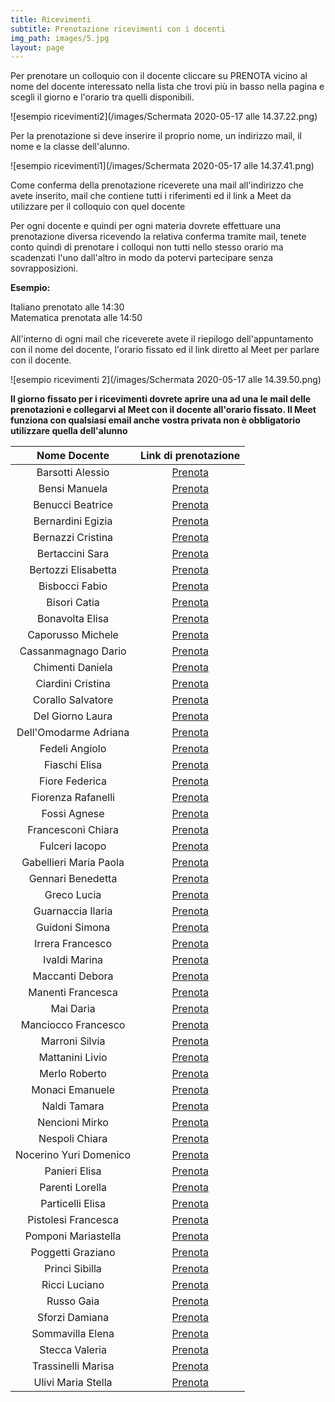 ```yaml
---
title: Ricevimenti
subtitle: Prenotazione ricevimenti con i docenti
img_path: images/5.jpg
layout: page
---
```


Per prenotare un colloquio con il docente cliccare su PRENOTA vicino al nome del docente interessato nella lista che trovi più in basso nella pagina e scegli il giorno e l'orario tra quelli disponibili.<br>

![esempio ricevimenti2](/images/Schermata 2020-05-17 alle 14.37.22.png)

Per la prenotazione si deve inserire il proprio nome, un indirizzo mail, il nome e la classe dell'alunno. <br>

![esempio ricevimenti1](/images/Schermata 2020-05-17 alle 14.37.41.png)

Come conferma della prenotazione riceverete una mail all'indirizzo che avete inserito, mail che contiene tutti i riferimenti ed il link a Meet da utilizzare per il colloquio con quel docente<br>

Per ogni docente e quindi per ogni materia dovrete effettuare una prenotazione diversa ricevendo la relativa conferma tramite mail, tenete conto quindi di prenotare i colloqui non tutti nello stesso orario ma scadenzati l'uno dall'altro in modo da potervi partecipare senza sovrapposizioni.<br>

**Esempio:**<br>

Italiano prenotato alle 14:30<br>
Matematica prenotata alle 14:50<br>
<br>
All'interno di ogni mail che riceverete avete il riepilogo dell'appuntamento con il nome del docente, l'orario fissato ed il link diretto al Meet per parlare con il docente.<br>

![esempio ricevimenti 2](/images/Schermata 2020-05-17 alle 14.39.50.png)

**Il giorno fissato per i ricevimenti dovrete aprire una ad una le mail delle prenotazioni e collegarvi al Meet con il docente all'orario fissato. Il Meet funziona con qualsiasi email anche vostra privata non è obbligatorio utilizzare quella dell'alunno**
<br>

|      Nome Docente      	|                  Link di prenotazione                 	|
|:----------------------:	|:-----------------------------------------------------:	|
| Barsotti Alessio      	|   [Prenota](https://calendly.com/barsotti-alessio)    	|
| Bensi Manuela           	|   [Prenota](https://calendly.com/bensi-manuela)         	|
| Benucci Beatrice      	|   [Prenota](https://calendly.com/benucci-beatrice)     	|
| Bernardini Egizia      	|   [Prenota](https://calendly.com/bernardini-egizia)   	|
| Bernazzi Cristina     	|   [Prenota](https://calendly.com/bernazzi-cristina)   	|
| Bertaccini Sara        	|   [Prenota](https://calendly.com/bertaccini-sara)      	|
| Bertozzi Elisabetta      	|   [Prenota](https://calendly.com/bertozzi-elisabetta)   	|
| Bisbocci Fabio          	|   [Prenota](https://calendly.com/bisbocci-fabio)      	|
| Bisori Catia          	|   [Prenota](https://calendly.com/bisori-catia)           	|
| Bonavolta Elisa         	|   [Prenota](https://calendly.com/bonavolta-elisa)      	|
| Caporusso Michele        	|   [Prenota](https://calendly.com/caporusso-michele)      	|
| Cassanmagnago Dario    	|  [Prenota](https://calendly.com/cassanmagnago-dario)  	|
| Chimenti Daniela       	|    [Prenota](https://calendly.com/chimenti-daniela)   	|
| Ciardini Cristina      	|   [Prenota](https://calendly.com/ciardini-cristina)   	|
| Corallo Salvatore      	|   [Prenota](https://calendly.com/corallo-salvatore)   	|
| Del Giorno Laura        	|    [Prenota](https://calendly.com/delgiorno-laura)    	|
| Dell'Omodarme Adriana  	|  [Prenota](https://calendly.com/dellomodarme-adriana) 	|
| Fedeli Angiolo         	|     [Prenota](https://calendly.com/fedeli-angiolo)    	|
| Fiaschi Elisa          	|     [Prenota](https://calendly.com/fiaschi-elisa)     	|
| Fiore Federica          	|     [Prenota](https://calendly.com/fiore-federica)     	|
| Fiorenza Rafanelli     	|   [Prenota](https://calendly.com/rafanelli-fiorenza)  	|
| Fossi Agnese           	|      [Prenota](https://calendly.com/fossi-agnese)     	|
| Francesconi Chiara       	|      [Prenota](https://calendly.com/francesconi-chiara)  	|
| Fulceri Iacopo         	|     [Prenota](https://calendly.com/fulceri-iacopo)    	|
| Gabellieri Maria Paola 	| [Prenota](https://calendly.com/gabellieri-mariapaola) 	|
| Gennari Benedetta      	|   [Prenota](https://calendly.com/gennari-benedetta)   	|
| Greco Lucia            	|      [Prenota](https://calendly.com/greco-lucia)      	|
| Guarnaccia Ilaria        	|     [Prenota](https://calendly.com/guarnaccia-ilaria)    	|
| Guidoni Simona         	|     [Prenota](https://calendly.com/guidoni_simona)    	|
| Irrera Francesco         	|     [Prenota](https://calendly.com/francesco-irrera)    	|
| Ivaldi Marina         	|     [Prenota](https://calendly.com/ivaldi-marina)      	|
| Maccanti Debora        	|    [Prenota](https://calendly.com/maccanti-debora)    	|
| Manenti Francesca      	|   [Prenota](https://calendly.com/manenti-francesca)   	|
| Mai Daria              	|       [Prenota](https://calendly.com/mai-daria)       	|
| Manciocco Francesco      	|       [Prenota](https://calendly.com/manciocco-francesco)	|
| Marroni Silvia         	|     [Prenota](https://calendly.com/marroni-silvia)    	|
| Mattanini Livio        	|    [Prenota](https://calendly.com/mattanini-livio)    	|
| Merlo Roberto          	|     [Prenota](https://calendly.com/merlo-roberto)     	|
| Monaci Emanuele         	|     [Prenota](https://calendly.com/monaci-emanuele)     	|
| Naldi Tamara          	|     [Prenota](https://calendly.com/naldi-tamara)      	|
| Nencioni Mirko           	|     [Prenota](https://calendly.com/nencioni-mirko)      	|
| Nespoli Chiara         	|     [Prenota](https://calendly.com/nespoli-chiara)    	|
| Nocerino Yuri Domenico   	|     [Prenota](https://calendly.com/nocerino-yuridomenico)	|
| Panieri Elisa         	|     [Prenota](https://calendly.com/panieri-elisa)      	|
| Parenti Lorella        	|    [Prenota](https://calendly.com/parenti-lorella)    	|
| Particelli Elisa       	|    [Prenota](https://calendly.com/particelli-elisa)   	|
| Pistolesi Francesca    	|  [Prenota](https://calendly.com/pistolesi-francesca)  	|
| Pomponi Mariastella    	|  [Prenota](https://calendly.com/pomponi-mariastella)  	|
| Poggetti Graziano     	|  [Prenota](https://calendly.com/poggetti-graziano)      	|
| Princi Sibilla         	|     [Prenota](https://calendly.com/princi-sibilla)    	|
| Ricci Luciano          	|     [Prenota](https://calendly.com/ricci-luciano)     	|
| Russo Gaia             	|       [Prenota](https://calendly.com/russo-gaia)      	|
| Sforzi Damiana         	|     [Prenota](https://calendly.com/sforzi-damiana)    	|
| Sommavilla Elena       	|    [Prenota](https://calendly.com/sommavilla-elena)   	|
| Stecca Valeria         	|     [Prenota](https://calendly.com/stecca-valeria)    	|
| Trassinelli Marisa     	|   [Prenota](https://calendly.com/trassinelli-marisa)  	|
| Ulivi Maria Stella     	|   [Prenota](https://calendly.com/ulivi-mariastella)   	|


<br>
